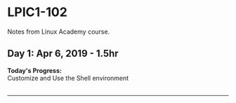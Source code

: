 # LPIC1-102
Notes from Linux Academy course.

<!-- 
## Day N: Apr N, 2019 - Nhr
**Today's Progress:**  
**Thoughts:**  
**Link to work:**  
<br><br>

---
-->
## Day 1: Apr 6, 2019 - 1.5hr
**Today's Progress:**  
Customize and Use the Shell environment
<br><br>

---